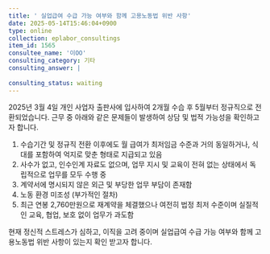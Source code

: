 ```yaml
---
title: ' 실업급여 수급 가능 여부와 함께 고용노동법 위반 사항'
date: 2025-05-14T15:46:04+0900
type: online
collection: eplabor_consultings
item_id: 1565
consultee_name: '이OO'
consulting_category: 기타
consulting_answer: |
    
consulting_status: waiting
---
```


2025년 3월 4일 개인 사업자 출판사에 입사하여 2개월 수습 후 5월부터 정규직으로 전환되었습니다. 근무 중 아래와 같은 문제들이 발생하여 상담 및 법적 가능성을 확인하고자 합니다.

1. 수습기간 및 정규직 전환 이후에도 월 급여가 최저임금 수준과 거의 동일하거나, 식대를 포함하여 억지로 맞춘 형태로 지급되고 있음
2. 사수가 없고, 인수인계 자료도 없으며, 업무 지시 및 교육이 전혀 없는 상태에서 독립적으로 업무를 모두 수행 중
3. 계약서에 명시되지 않은 외근 및 부당한 업무 부담이 존재함
4. 노동 환경 미조성 (부가적인 절차)
5. 최근 연봉 2,760만원으로 재계약을 체결했으나 여전히 법정 최저 수준이며 실질적인 교육, 협업, 보호 없이 업무가 과도함

현재 정신적 스트레스가 심하고, 이직을 고려 중이며 실업급여 수급 가능 여부와 함께 고용노동법 위반 사항이 있는지 확인 받고자 합니다. 
